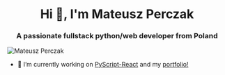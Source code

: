 <h1 align="center">Hi 👋, I'm Mateusz Perczak</h1>
<h3 align="center">A passionate fullstack python/web developer from Poland</h3>
<p align="left"> <img src="https://komarev.com/ghpvc/?username=losek1" alt="Mateusz Perczak" /> </p>

- 🔭 I’m currently working on [PyScript-React](https://github.com/Py4Js/PyScript-React) and my [portfolio!](https://github.com/MateuszPerczak/mateuszperczak.github.io)
